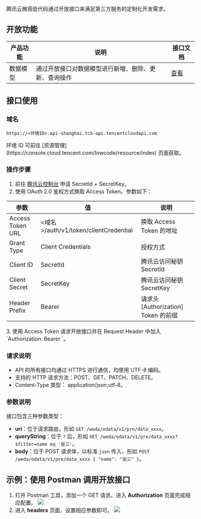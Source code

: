 腾讯云微搭低代码通过开放接口来满足第三方服务的定制化开发需求。

## 开放功能

| 产品功能 | 说明 | 接口文档 |
|---------|---------|---------|
| 数据模型 | 通过开放接口对数据模型进行新增、删除、更新、查询操作 | [查看](https://cloud.tencent.com/document/product/1301/70983) |

<!-- | 工作流| 通过开放接口操作工作流，例如：查询实例、查询审批任务、执行审批任务等 | | -->

## 接口使用

### 域名

```
https://<环境ID>.api-shanghai.tcb-api.tencentcloudapi.com
```


<dx-alert infotype="explain" title="">
环境 ID 可前往 [资源管理](https://console.cloud.tencent.com/lowcode/resource/index) 页面获取。
</dx-alert>

### 操作步骤

1. 前往 [腾讯云控制台](https://console.cloud.tencent.com/cam/capi) 申请 SecretId + SecretKey。
2. 使用 OAuth 2.0 鉴权方式换取 Access Token。参数如下：
<table>
<thead>
<tr>
<th>参数</th>
<th>值</th>
<th>说明</th>
</tr>
</thead>
<tbody><tr>
<td>Access Token URL</td>
<td>&lt;域名&gt;/auth/v1/token/clientCredential</td>
<td>换取 Access Token 的地址</td>
</tr>
<tr>
<td>Grant Type</td>
<td>Client Credentials</td>
<td>授权方式</td>
</tr>
<tr>
<td>Client ID</td>
<td>SecretId</td>
<td>腾讯云访问秘钥 SecretId</td>
</tr>
<tr>
<td>Client Secret</td>
<td>SecretKey</td>
<td>腾讯云访问秘钥 SecretKey</td>
</tr>
<tr>
<td>Header Prefix</td>
<td>Bearer</td>
<td>请求头 [Authorization]  Token 的前缀</td>
</tr>
</tbody></table>
3. 使用 Access Token 请求开放接口并在 Request Header 中加入 `Authorization: Bearer <Access Token>`。

### 请求说明

- API 的所有接口均通过 HTTPS 进行通信，均使用 UTF-8 编码。
- 支持的 HTTP 请求方法：POST、GET、PATCH、DELETE。
- Content-Type 类型： application/json;utf-8。

### 参数说明

接口包含三种参数类型：

- **uri**：位于请求路由，形如 `GET /weda/odata/v1/pre/data_xxxx`。
- **queryString**：位于 `?` 后，形如 `GET /weda/odata/v1/pre/data_xxxx?$filter=name eq '张三'`。
- **body**：位于 POST 请求体，以标准 `json` 传入，形如 `POST /weda/odata/v1/pre/data_xxxx { "name": "张三" }`。


## 示例：使用 Postman 调用开放接口
1. 打开 Postman 工具，添加一个 GET 请求。进入 **Authorization** 页面完成相应配置。
![](https://qcloudimg.tencent-cloud.cn/raw/3d826dc2e851bbdb91bdc114ccc03b07.png)
2. 进入 **headers** 页面，设置相应参数即可。
![](https://qcloudimg.tencent-cloud.cn/raw/4936c09f61d694d4ba18875705e9199d.png)


